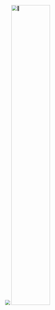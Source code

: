 <!-- The betrayer: https://user-images.githubusercontent.com/22963968/155458995-e4c24fff-d667-48cd-a1ce-1f66cd233a14.png -->
<!-- Farewell Miura: https://user-images.githubusercontent.com/22963968/119890439-1ff29f00-bf38-11eb-8515-d0a9c3c8a6b6.png -->
<!-- First steps with JavaScript: https://user-images.githubusercontent.com/22963968/114021347-e3c48b80-9870-11eb-8bc8-998bf39b4d0d.png -->


<!--  ![Metrics](https://metrics.lecoq.io/crinanis?template=classic&base.community=0&languages=1&introduction=1&isocalendar=1&people=1&achievements=1&isocalendar.duration=half-year&languages.limit=8&languages.threshold=0%25&languages.colors=github&languages.sections=most-used&languages.indepth=false&languages.analysis.timeout=15&languages.categories=markup%2C%20programming&languages.recent.categories=markup%2C%20programming&languages.recent.load=300&languages.recent.days=14&people.limit=24&people.identicons=false&people.identicons.hide=false&people.size=28&people.types=followers%2C%20following&people.shuffle=false&achievements.threshold=C&achievements.secrets=true&achievements.display=detailed&achievements.limit=0&introduction.title=true&config.timezone=Europe%2FMinsk)
-->


<!--[<img align="right" alt="🦑" src="https://user-images.githubusercontent.com/22963968/119890439-1ff29f00-bf38-11eb-8515-d0a9c3c8a6b6.png">](#)-->


<div display="flex">
  <a href="https://github.com/DenverCoder1/readme-typing-svg"><img src="https://readme-typing-svg.herokuapp.com?size=21&duration=3000&color=FFFFFFC5&multiline=true&height=400&width=450&lines=%D0%91%D0%BE%D1%80%D0%B8%D1%81%D1%8C!+;%D0%A0%D0%B0%D0%B4%D0%B8+%D1%8D%D1%82%D0%BE%D0%B3%D0%BE+%D0%B8+%D0%B6%D0%B8%D0%B7%D0%BD%D0%B8+%D0%BD%D0%B5+%D0%B6%D0%B0%D0%BB%D0%BA%D0%BE.;%D0%A1%D0%BA%D0%BE%D0%BB%D1%8C+%D1%83%D0%B6%D0%B0%D1%81%D0%B5%D0%BD+%D0%B8+%D0%B6%D0%B5%D1%81%D1%82%D0%BE%D0%BA+%D0%BC%D0%BE%D0%B6%D0%B5%D1%82+%D0%B1%D1%8B%D1%82%D1%8C;%D1%8D%D1%82%D0%BE%D1%82+%D0%BC%D0%B8%D1%80%2C+%D0%BD%D0%B5+%D0%B2%D0%B0%D0%B6%D0%BD%D0%BE!;%D0%A1%D0%BA%D0%BE%D0%BB%D1%8C+%D1%81%D1%83%D1%80%D0%BE%D0%B2+%D0%B8+%D1%81%D1%82%D1%80%D0%B0%D1%88%D0%B5%D0%BD;+%D0%BE%D0%BD+%D0%BC%D0%BE%D0%B6%D0%B5%D1%82+%D0%B1%D1%8B%D1%82%D1%8C%2C+%D0%BD%D1%83+%D0%B8+%D1%87%D1%82%D0%BE!;%D0%91%D0%BE%D1%80%D0%B8%D1%81%D1%8C%2C+%D0%B1%D0%BE%D1%80%D0%B8%D1%81%D1%8C%2C+%D0%B1%D0%BE%D1%80%D0%B8%D1%81%D1%8C!"></a>
  
  <img width="50%" alt="🦑" src="https://sun9-11.userapi.com/s/v1/ig2/wYBybgKxXLqBE-TXIyBLwHY7FL4rcBEIBL4fAOLe_7FuY0PsnQVys18gB86GYIU-uxekB6CR8fAzRmL9cK9a8X5k.jpg?size=736x993&quality=95&type=album">
  
</div>
